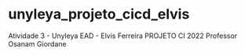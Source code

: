 # unyleya_projeto_cicd_elvis
Atividade 3 - Unyleya EAD - Elvis Ferreira
PROJETO CI 2022
Professor Osanam Giordane
